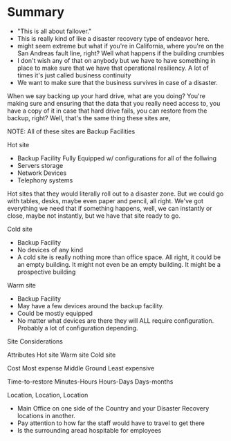 # Summary
- "This is all about failover."
- This is really kind of like a disaster recovery type of endeavor here.
-  might seem extreme but what if you're in California, where you're on the San Andreas fault line, right? Well what happens if the building crumbles
- I don't wish any of that on anybody but we have to have something in place to make sure that we have that operational resiliency. A lot of times it's just called business continuity
- We want to make sure that the business survives in case of a disaster.

When we say backing up your hard drive, what are you doing? You're making sure and ensuring that the data that you really need access to, you have a copy of it in case that hard drive fails, you can restore from the backup, right? Well, that's the same thing these sites are, 

NOTE: All of these sites are Backup Facilities

Hot site
- Backup Facility
Fully Equipped w/ configurations for all of the follwing
- Servers storage
- Network Devices
- Telephony systems 

Hot sites that they would literally roll out to a disaster zone. But we could go with tables, desks, maybe even paper and pencil, all right. We've got everything we need that if something happens, well, we can instantly or close, maybe not instantly, but we have that site ready to go.

Cold site
- Backup Facility
- No devices of any kind
- A cold site is really nothing more than office space. All right, it could be an empty building. It might not even be an empty building. It might be a prospective building

Warm site
- Backup Facility
- May have a few devices around the backup facility.
- Could be mostly equipped
- No matter what devices are there they will ALL require configuration. Probably a lot of configuration depending.

Site Considerations

Attributes               Hot site               Warm site           Cold site

Cost                    Most expense            Middle Ground       Least expensive

Time-to-restore         Minutes-Hours            Hours-Days        Days-months


Location, Location, Location

- Main Office on one side of the Country and your Disaster Recovery locations in another. 
- Pay attention to how far the staff would have to travel to get there
- Is the surrounding aread hospitable for employees
